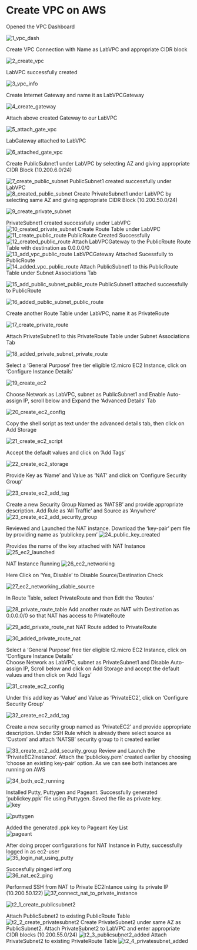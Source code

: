 
# Create VPC on AWS

Opened the VPC Dashboard

![1_vpc_dash](https://user-images.githubusercontent.com/32446623/33646154-5fbb82e6-da1c-11e7-897b-754d27f7520c.JPG)

Create VPC Connection with Name as LabVPC and appropriate CIDR block 

![2_create_vpc](https://user-images.githubusercontent.com/32446623/33646165-689e1400-da1c-11e7-9807-bfafe817bb97.JPG)

LabVPC successfully created

![3_vpc_info](https://user-images.githubusercontent.com/32446623/33646166-68a72306-da1c-11e7-97e7-6e4a38697509.JPG)

Create Internet Gateway and name it as LabVPCGateway

![4_create_gateway](https://user-images.githubusercontent.com/32446623/33646167-68afb854-da1c-11e7-8911-ee0698f20ed7.JPG)

Attach above created Gateway to our LabVPC

![5_attach_gate_vpc](https://user-images.githubusercontent.com/32446623/33646159-682de036-da1c-11e7-8d44-fa3394072752.JPG)

LabGateway attached to LabVPC

![6_attached_gate_vpc](https://user-images.githubusercontent.com/32446623/33646160-6837812c-da1c-11e7-8797-95a08348499f.JPG)

Create PublicSubnet1 under LabVPC by selecting AZ and giving appropriate CIDR Block (10.200.6.0/24)	 

![7_create_public_subnet](https://user-images.githubusercontent.com/32446623/33646161-68402aac-da1c-11e7-9d2b-1872011187e3.JPG)
PublicSubnet1 created successfully under LabVPC	 
![8_created_public_subnet](https://user-images.githubusercontent.com/32446623/33646162-6848e6b0-da1c-11e7-867f-a8ab8a852a08.JPG)
Create PrivateSubnet1 under LabVPC by selecting same AZ and giving appropriate CIDR Block (10.200.50.0/24)	 

![9_create_private_subnet](https://user-images.githubusercontent.com/32446623/33646163-688cd1b8-da1c-11e7-9459-c5e3cdeac870.JPG)

PrivateSubnet1 created successfully under LabVPC	 
![10_created_private_subnet](https://user-images.githubusercontent.com/32446623/33646164-6895428a-da1c-11e7-8c73-59af73ead753.JPG)
Create Route Table under LabVPC	 
![11_create_public_route](https://user-images.githubusercontent.com/32446623/33646198-81aa3208-da1c-11e7-8022-8f0bc15e7b35.JPG)
PublicRoute Created Successfully	 
![12_created_public_route](https://user-images.githubusercontent.com/32446623/33646199-81b57a6e-da1c-11e7-9721-16bf1d663294.JPG)
Attach LabVPCGateway to the PublicRoute Route Table with destination as 0.0.0.0/0 	 
![13_add_vpc_public_route](https://user-images.githubusercontent.com/32446623/33646200-81bfa502-da1c-11e7-8c38-88acf32c984a.jpg)
LabVPCGateway Attached Sucessfully to PublicRoute 	 
![14_added_vpc_public_route](https://user-images.githubusercontent.com/32446623/33646201-81c8581e-da1c-11e7-9ad2-de78a8a2e64d.JPG)
Attach PublicSubnet1 to this PublicRoute Table under Subnet Associations Tab	 

![15_add_public_subnet_public_route](https://user-images.githubusercontent.com/32446623/33646202-81d1d380-da1c-11e7-83fb-727f4dc68942.JPG)
PublicSubnet1 attached successfully to PublicRoute	 


![16_added_public_subnet_public_route](https://user-images.githubusercontent.com/32446623/33646203-81db16fc-da1c-11e7-940f-4a6ec50647d7.JPG)

Create another Route Table under LabVPC, name it as PrivateRoute	 

![17_create_private_route](https://user-images.githubusercontent.com/32446623/33646204-81e416c6-da1c-11e7-9673-ea442c17e563.JPG)

Attach PrivateSubnet1 to this PrivateRoute Table under Subnet Associations Tab	 


![18_added_private_subnet_private_route](https://user-images.githubusercontent.com/32446623/33646205-81ecd8c4-da1c-11e7-89ea-00d20056f1f5.JPG)

Select a ‘General Purpose’ free tier eligible t2.micro EC2 Instance, click on ‘Configure Instance Details’

![19_create_ec2](https://user-images.githubusercontent.com/32446623/33646206-81f75efc-da1c-11e7-98f7-2562b75d532a.JPG)

Choose Network as LabVPC, subnet as PublicSubnet1 and Enable Auto-assign IP, scroll below and Expand the ‘Advanced Details’ Tab

![20_create_ec2_config](https://user-images.githubusercontent.com/32446623/33646207-8251fa1a-da1c-11e7-8db8-9aa6bf86aab1.JPG)

Copy the shell script as text under the advanced details tab, then click on Add Storage

![21_create_ec2_script](https://user-images.githubusercontent.com/32446623/33646208-825a7492-da1c-11e7-85e7-e8fdb9e7e50c.JPG)

Accept the default values and click on ‘Add Tags’

![22_create_ec2_storage](https://user-images.githubusercontent.com/32446623/33646209-8262ad9c-da1c-11e7-84f8-f752b0bafa27.JPG)

Provide Key as ‘Name’ and Value as ‘NAT’ and click on ‘Configure Security Group’

![23_create_ec2_add_tag](https://user-images.githubusercontent.com/32446623/33646211-8275ace4-da1c-11e7-9666-e365581becc0.JPG)


Create a new Security Group Named as ‘NATSB’ and provide appropriate description. Add Rule as ‘All Traffic’ and Source as ‘Anywhere’
![23_create_ec2_add_security_group](https://user-images.githubusercontent.com/32446623/33646210-826b4cc2-da1c-11e7-99e3-664b4fc95e8d.JPG)

Reviewed and Launched the NAT instance. Download the ‘key-pair’ pem file by providing name as ‘publickey.pem’
![24_public_key_created](https://user-images.githubusercontent.com/32446623/33646212-829d6b76-da1c-11e7-9845-928257a0ccfc.JPG)

Provides the name of the key attached with NAT Instance
![25_ec2_launched](https://user-images.githubusercontent.com/32446623/33646213-82a709c4-da1c-11e7-80ff-9cec57180b1a.JPG)

NAT Instance Running
![26_ec2_networking](https://user-images.githubusercontent.com/32446623/33646214-82b2dec0-da1c-11e7-869a-3907c6ee7696.jpg)

Here Click on ‘Yes, Disable’ to Disable Source/Destination Check

![27_ec2_networking_diable_source](https://user-images.githubusercontent.com/32446623/33646215-82bb94de-da1c-11e7-8a43-be0e9034053a.JPG)

In Route Table, select PrivateRoute and then Edit the ‘Routes’

![28_private_route_table](https://user-images.githubusercontent.com/32446623/33646216-82c52710-da1c-11e7-9997-6bf4d26a1182.JPG)
Add another route as NAT with Destination as 0.0.0.0/0 so that NAT has access to PrivateRoute	 

![29_add_private_route_nat](https://user-images.githubusercontent.com/32446623/33646217-82cd190c-da1c-11e7-8b43-cd5af3375d5b.jpg)
NAT Route added to PrivateRoute

![30_added_private_route_nat](https://user-images.githubusercontent.com/32446623/33646218-82d5d2ea-da1c-11e7-9ed4-587caa4db7c7.JPG)

Select a ‘General Purpose’ free tier eligible t2.micro EC2 Instance, click on ‘Configure Instance Details’	
Choose Network as LabVPC, subnet as PrivateSubnet1 and Disable Auto-assign IP, Scroll below and click on Add Storage and accept the default values and then click on ‘Add Tags’	 

![31_create_ec2_config](https://user-images.githubusercontent.com/32446623/33646219-82de7120-da1c-11e7-9956-7cc5e4a8ad84.JPG)

Under this add key as ‘Value’ and Value as ‘PrivateEC2’, click on ‘Configure Security Group’

![32_create_ec2_add_tag](https://user-images.githubusercontent.com/32446623/33646220-82e7a416-da1c-11e7-874f-324d1f386910.JPG)

Create a new security group named as ‘PrivateEC2’ and provide appropriate description. Under SSH Rule which is already there select source as ‘Custom’ and attach ‘NATSB’ security group to it created earlier

![33_create_ec2_add_security_group](https://user-images.githubusercontent.com/32446623/33646221-82f2184c-da1c-11e7-8c0b-d6afc0de5400.JPG)
Review and Launch the ‘PrivateEC2Instance’. Attach the ‘publickey.pem’ created earlier by choosing ‘choose an existing key-pair’ option. As we can see both instances are running on AWS	 


![34_both_ec2_running](https://user-images.githubusercontent.com/32446623/33646222-82fcad66-da1c-11e7-94ec-aebba84a466f.jpg)

Installed Putty, Puttygen and Pageant. Successfully generated ‘publickey.ppk’ file using Puttygen. Saved the file as private key.	 
![key](https://user-images.githubusercontent.com/32446623/33646226-8323574a-da1c-11e7-88b0-0211b5416c22.JPG)

![puttygen](https://user-images.githubusercontent.com/32446623/33646228-83640d3a-da1c-11e7-8b3b-3f72d95e14d9.JPG)

Added the generated .ppk key to Pageant Key List	 
![pageant](https://user-images.githubusercontent.com/32446623/33646227-835af7e0-da1c-11e7-83f2-b13b70effce6.JPG)


After doing proper configurations for NAT Instance in Putty, successfully logged in as ec2-user	 
![35_login_nat_using_putty](https://user-images.githubusercontent.com/32446623/33646223-8306021c-da1c-11e7-9d40-2eb33a47ee89.jpg)


Succesfully pinged ietf.org	 
![36_nat_ec2_ping](https://user-images.githubusercontent.com/32446623/33646224-83115aea-da1c-11e7-83f0-c80f2d424c84.jpg)

Performed SSH from NAT to Private EC2Intance using its private IP (10.200.50.122)
![37_connect_nat_to_private_instance](https://user-images.githubusercontent.com/32446623/33646225-831a71ca-da1c-11e7-81b3-382e110c00f0.JPG)


![t2_1_create_publicsubnet2](https://user-images.githubusercontent.com/32446623/33646229-836df700-da1c-11e7-927a-810747fe6385.jpg)

Attach PublicSubnet2 to existing PublicRoute Table
![t2_2_create_privatesubnet2](https://user-images.githubusercontent.com/32446623/33646230-839b7d88-da1c-11e7-90a0-bb6a0b3ea76e.jpg)
Create PrivateSubnet2 under same AZ as PublicSubnet2. Attach PrivateSubnet2 to LabVPC and enter appropriate CIDR blocks (10.200.55.0/24)
![t2_3_publicsubnet2_added](https://user-images.githubusercontent.com/32446623/33646231-83a4ff3e-da1c-11e7-820d-ef68d0589ebf.jpg)
Attach PrivateSubnet2 to existing PrivateRoute Table
![t2_4_privatesubnet_added](https://user-images.githubusercontent.com/32446623/33646232-83ae3b94-da1c-11e7-99e8-12f6a2cfe8c7.jpg)



